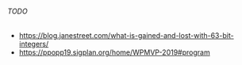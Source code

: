 ###### TODO

- https://blog.janestreet.com/what-is-gained-and-lost-with-63-bit-integers/
- https://ppopp19.sigplan.org/home/WPMVP-2019#program




